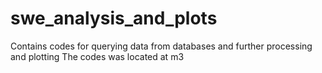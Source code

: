 # swe_analysis_and_plots
Contains codes for querying data from databases and further processing and plotting
The codes was located at m3
